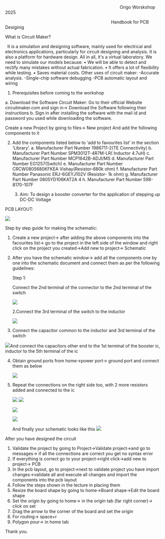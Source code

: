 ﻿`                                                    `Origo Worskshop 2025  

`                                                `Handbook for PCB Desiginig  

What is Circuit Maker? 

` `It is a simulation and designing software, mainly used for electrical and electronics applications, particularly for circuit designing and analysis. It is also a platform for hardware design. All in all, it's a virtual laboratory. We need to simulate our models because: • We will be able to detect and rectify many mistakes without actual fabrication. • It offers a lot of flexibility while testing. • Saves material costs. Other uses of circuit maker: -Accurate analysis. -Single-chip software debugging -PCB automatic layout and wiring  

1. Prerequisites before coming to the workshop  

a. Download the Software Circuit Maker: Go to their official Website circuitmaker.com and sign in-> Download the Software following their instructions b. Sign in after installing the software with the mail id and password you used while downloading the software.  

Create a new Project by going to files-> New project And add the following components to it 

2. Add the components listed below to ‘add to favourites list’ in the section ‘Library’. a. Manufacturer Part Number 1986711-2(TE Connectivity) b. Manufacturer Part Number SPM3012T-4R7M-LR( Inductor 4.7uH) c. Manufacturer Part Number MCP1642B-ADJI/MS d. Manufacturer Part Number EG1257(Switch) e. Manufacturer Part Number CRCW0805680KFKEA Vishay(Resistor-680k ohm) f. Manufacturer Part Number Panasonic ERJ-6GEYJ102V (Resistor- 1k ohm) g. Manufacturer Part Number 0805YD106KAT2A 4 h. Manufacturer Part Number 598-8170-107F 

   3. Aim: To design a booster converter for the application of stepping up DC-DC Voltage  

PCB LAYOUT: 

![](Aspose.Words.61a8c62e-e491-4355-aa15-8dd89ffca4e1.001.jpeg)

Step by step guide for making the schematic: 

1. Create a new project-> after adding the above components into the facourites list-> go to the project in the left side of the window and right click on the project you created->Add new to project-> Schematic 
1. After you have the schematic window-> add all the components one by one into the schematic document and connect them as per the following guidelines: 

   Step 1: 

   Connect the 2nd terminal of the connector to the 2nd terminal of   the switch  

   ![](Aspose.Words.61a8c62e-e491-4355-aa15-8dd89ffca4e1.002.png)

   2\.Connect the 3rd terminal of the switch to the inductor 

   ![](Aspose.Words.61a8c62e-e491-4355-aa15-8dd89ffca4e1.003.png)

3. Connect the capacitor  common to  the inductor and 3rd terminal of the switch 

![](Aspose.Words.61a8c62e-e491-4355-aa15-8dd89ffca4e1.004.png)And connect the capacitors other end to the 1st terminal of the booster ic, inductor to the 5th terminal of the ic 

4. Obtain ground ports from home->power port-> ground port and connect them as below 

   ![](Aspose.Words.61a8c62e-e491-4355-aa15-8dd89ffca4e1.005.jpeg)

5. Repeat the connections on the right side too, with 2 more resistors added and connected to the ic 

   ![](Aspose.Words.61a8c62e-e491-4355-aa15-8dd89ffca4e1.006.png) ![](Aspose.Words.61a8c62e-e491-4355-aa15-8dd89ffca4e1.007.png)

   ![](Aspose.Words.61a8c62e-e491-4355-aa15-8dd89ffca4e1.008.png)

   ![](Aspose.Words.61a8c62e-e491-4355-aa15-8dd89ffca4e1.009.png)

   And finally your schematic looks like this  ![](Aspose.Words.61a8c62e-e491-4355-aa15-8dd89ffca4e1.010.jpeg)

After you have designed the circuit 

1. Validate the project by going to Project->Validate project->and go to messages-> if all the connections are correct you get no syntax error 
1. If everything is correct go to your project->right click->add new to project-> PCB 
1. In the pcb layout, go to project->next to validate project you have import changes->validate all and execute all changes and import the components into the pcb layout 
1. Follow the steps shown in the lecture in placing them  
1. Resize the board shape by going to home->Board shape->Edit the board shape 
1. Set the origin by going to home-> in the origin tab (far right corner)-> click on set 
1. Drag the arrow to the corner of the board and set the origin 
8. For routing-> space+r 
8. Polygon pour-> in home tab 

Thank you. 

